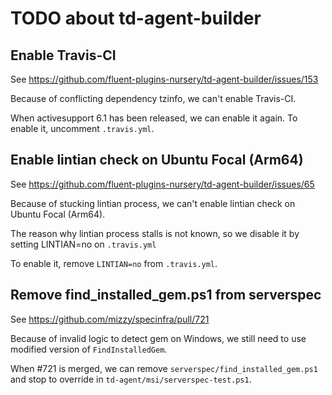 # TODO about td-agent-builder

## Enable Travis-CI

See https://github.com/fluent-plugins-nursery/td-agent-builder/issues/153

Because of conflicting dependency tzinfo, we can't enable
Travis-CI.

When activesupport 6.1 has been released, we can enable it again.
To enable it, uncomment `.travis.yml`.

## Enable lintian check on Ubuntu Focal (Arm64)

See https://github.com/fluent-plugins-nursery/td-agent-builder/issues/65

Because of stucking lintian process, we can't enable
lintian check on Ubuntu Focal (Arm64).

The reason why lintian process stalls is not known, so
we disable it by setting LINTIAN=no on `.travis.yml`

To enable it, remove `LINTIAN=no` from `.travis.yml`.

## Remove find_installed_gem.ps1 from serverspec

See https://github.com/mizzy/specinfra/pull/721

Because of invalid logic to detect gem on Windows, we still
need to use modified version of `FindInstalledGem`.

When #721 is merged, we can remove `serverspec/find_installed_gem.ps1`
and stop to override in `td-agent/msi/serverspec-test.ps1`.
